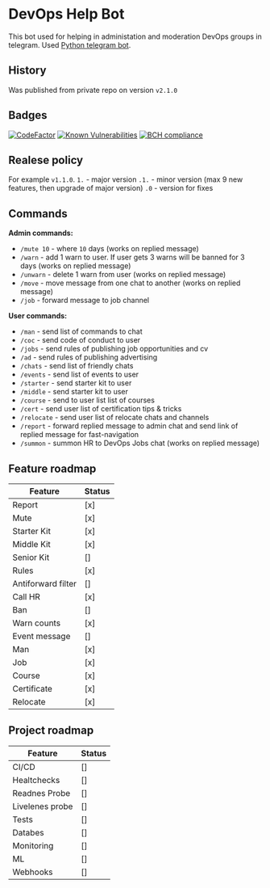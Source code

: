 # DevOps Help Bot

This bot used for helping in administation and moderation DevOps groups in telegram. Used [Python telegram bot](https://github.com/python-telegram-bot/python-telegram-bot).

## History

Was published from private repo on version `v2.1.0`

## Badges

[![CodeFactor](https://www.codefactor.io/repository/github/asgoret/devopshelper_bot/badge)](https://www.codefactor.io/repository/github/asgoret/devopshelper_bot)
[![Known Vulnerabilities](https://snyk.io/test/github/Asgoret/devopshelper_bot/badge.svg)](https://snyk.io/test/github/Asgoret/devopshelper_bot)
[![BCH compliance](https://bettercodehub.com/edge/badge/Asgoret/devopshelper_bot?branch=master)](https://bettercodehub.com/)

## Realese policy

For example `v1.1.0`.
`1.` - major version
`.1.` - minor version (max 9 new features, then upgrade of major version)
`.0` - version for fixes

## Commands

__Admin commands:__

* `/mute 10` - where `10` days (works on replied message)
* `/warn` - add 1 warn to user. If user gets 3 warns will be banned for 3 days (works on replied message)
* `/unwarn` - delete 1 warn from user (works on replied message)
* `/move` - move message from one chat to another (works on replied message)
* `/job` - forward message to job channel

__User commands:__

* `/man` - send list of commands to chat
* `/coc` - send code of conduct to user
* `/jobs` - send rules of publishing job opportunities and cv
* `/ad` - send rules of publishing advertising
* `/chats` - send list of friendly chats
* `/events` - send list of events to user
* `/starter` - send starter kit to user
* `/middle` - send starter kit to user
* `/course` - send to user list list of courses
* `/cert` - send user list of certification tips & tricks
* `/relocate` - send user list of relocate chats and channels
* `/report` - forward replied message to admin chat and send link of replied message for fast-navigation
* `/summon` - summon HR to DevOps Jobs chat (works on replied message)

## Feature roadmap

| Feature            | Status |
| ------------------ | -------|
| Report             | [x]    |
| Mute               | [x]    |
| Starter Kit        | [x]    |
| Middle Kit         | [x]    |
| Senior Kit         | []     |
| Rules              | [x]    |
| Antiforward filter | []     |
| Call HR            | [x]    |
| Ban                | []     |
| Warn counts        | [х]    |
| Event message      | []     |
| Man                | [x]    |
| Job                | [x]    |
| Course             | [x]    |
| Certificate        | [x]    |
| Relocate           | [x]    |

## Project roadmap

| Feature            | Status |
| ------------------ | -------|
| CI/CD              | []     |
| Healtchecks        | []     |
| Readnes Probe      | []     |
| Livelenes probe    | []     |
| Tests              | []     |
| Databes            | []     |
| Monitoring         | []     |
| ML                 | []     |
| Webhooks           | []     |
